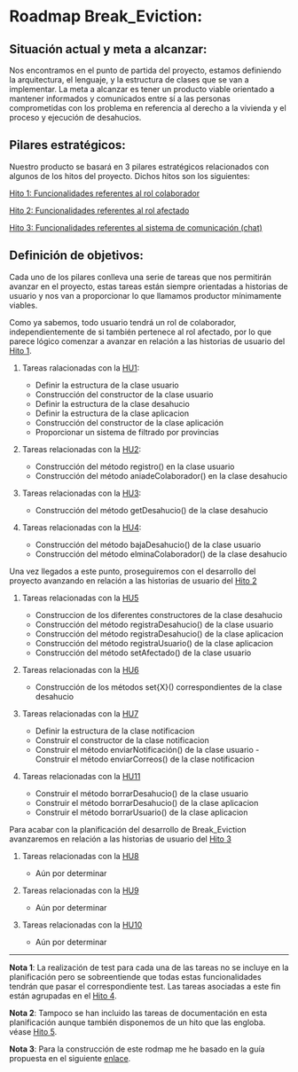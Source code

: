 # Roadmap Break_Eviction:

## Situación actual y meta a alcanzar:

Nos encontramos en el punto de partida del proyecto, estamos definiendo la arquitectura, el lenguaje, y la estructura de clases que se van a implementar. 
La meta a alcanzar es tener un producto viable orientado a mantener informados y comunicados entre sí a las personas comprometidas con los problema en referencia al derecho a la vivienda y el proceso y ejecución de desahucios.

## Pilares estratégicos:

Nuestro producto se basará en 3 pilares estratégicos relacionados con algunos de los hitos del proyecto. Dichos hitos son los siguientes:

[Hito 1: Funcionalidades referentes al rol colaborador](https://github.com/victorTorres92/Break_Eviction/milestone/2)

[Hito 2: Funcionalidades referentes al rol afectado](https://github.com/victorTorres92/Break_Eviction/milestone/3)

[Hito 3: Funcionalidades referentes al sistema de comunicación (chat)](https://github.com/victorTorres92/Break_Eviction/milestone/4)

## Definición de objetivos:

Cada uno de los pilares conlleva una serie de tareas que nos permitirán avanzar en el proyecto, estas tareas están siempre orientadas a historias de usuario y nos van a proporcionar lo que llamamos productor mínimamente viables. 

Como ya sabemos, todo usuario tendrá un rol de colaborador, independientemente de si también pertenece al rol afectado, por lo que parece lógico comenzar a avanzar en relación a las historias de usuario del [Hito 1](https://github.com/victorTorres92/Break_Eviction/milestone/2).

1. Tareas ralacionadas con la [HU1](https://github.com/victorTorres92/Break_Eviction/issues/5):

	- Definir la estructura de la clase usuario
	- Construcción del constructor de la clase usuario
	- Definir la estructura de la clase desahucio
	- Definir la estructura de la clase aplicacion
	- Construcción del constructor de la clase aplicación
	- Proporcionar un sistema de filtrado por provincias

2. Tareas relacionadas con la [HU2](https://github.com/victorTorres92/Break_Eviction/issues/6):

	- Construcción del método registro() en la clase usuario
	- Construcción del método aniadeColaborador() en la clase desahucio

3. Tareas relacionadas con la [HU3](https://github.com/victorTorres92/Break_Eviction/issues/7):

	- Construcción del método getDesahucio() de la clase desahucio

4. Tareas relacionadas con la [HU4](https://github.com/victorTorres92/Break_Eviction/issues/8):

	- Construcción del método bajaDesahucio() de la clase usuario
	- Construcción del método elminaColaborador() de la clase desahucio

Una vez llegados a este punto, proseguiremos con el desarrollo del proyecto  avanzando en relación a las historias de usuario del [Hito 2](https://github.com/victorTorres92/Break_Eviction/milestone/3)

1. Tareas relacionadas con la [HU5](https://github.com/victorTorres92/Break_Eviction/issues/9)

	- Construccion de los diferentes constructores de la clase desahucio
	- Construcción del método registraDesahucio() de la clase usuario
	- Construcción del método registraDesahucio() de la clase aplicacion
	- Construcción del método registraUsuario() de la clase aplicacion
	- Construcción del método setAfectado() de la clase usuario

2. Tareas relacionadas con la [HU6](https://github.com/victorTorres92/Break_Eviction/issues/10)

	- Construcción de los métodos set{X}() correspondientes de la clase desahucio

3. Tareas relacionadas con la [HU7](https://github.com/victorTorres92/Break_Eviction/issues/11)

	- Definir la estructura de la clase notificacion
	- Construir el constructor de la clase notificacion
	- Construir el método enviarNotificación() de la clase usuario
	-Construir el método enviarCorreos() de la clase notificacion

4. Tareas relacionadas con la [HU11](https://github.com/victorTorres92/Break_Eviction/issues/15)

	- Construir el método borrarDesahucio() de la clase usuario
	- Construir el método borrarDesahucio() de la clase aplicacion
	- Construir el método borrarUsuario() de la clase aplicacion

Para acabar con la planificación del desarrollo de Break_Eviction avanzaremos en relación a las historias de usuario del [Hito 3](https://github.com/victorTorres92/Break_Eviction/milestone/4)

1. Tareas relacionadas con la [HU8](https://github.com/victorTorres92/Break_Eviction/issues/12)

	- Aún por determinar

2. Tareas relacionadas con la [HU9](https://github.com/victorTorres92/Break_Eviction/issues/13)

	- Aún por determinar

3. Tareas relacionadas con la [HU10](https://github.com/victorTorres92/Break_Eviction/issues/14)

	- Aún por determinar

---

**Nota 1**: La realización de test para cada una de las tareas no se incluye en la planificación pero se sobreentiende que todas estas funcionalidades tendrán que pasar el correspondiente test. Las tareas asociadas a este fin están agrupadas en el [Hito 4](https://github.com/victorTorres92/Break_Eviction/milestone/5).

**Nota 2**: Tampoco se han incluido las tareas de documentación en esta planificación aunque también disponemos de un hito que las engloba. véase [Hito 5](https://github.com/victorTorres92/Break_Eviction/milestone/6).

**Nota 3**: Para la construcción de este rodmap me he basado en la guía propuesta en el siguiente [enlace](https://www.transformapartnering.com/como-construir-un-roadmap-estrategico-2/).
